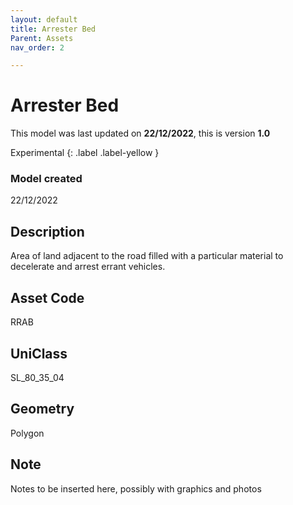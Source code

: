 ```yaml
---
layout: default
title: Arrester Bed
Parent: Assets
nav_order: 2

---
```


# Arrester Bed
This model was last updated on **22/12/2022**, this is version **1.0**

Experimental
{: .label .label-yellow }

### Model created
22/12/2022

## Description
Area of land adjacent to the
road filled with a particular
material to decelerate and
arrest errant vehicles.

## Asset Code
RRAB

## UniClass
SL_80_35_04

## Geometry
Polygon

## Note
Notes to be inserted here, possibly with graphics and photos